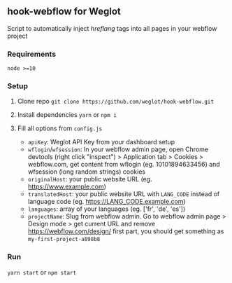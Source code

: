 ## hook-webflow for Weglot

Script to automatically inject _hreflang_ tags into all pages
in your webflow project

### Requirements

`node >=10`

### Setup

1. Clone repo `git clone https://github.com/weglot/hook-webflow.git`

2. Install dependencies `yarn` or `npm i`

3. Fill all options from `config.js`

   - `apiKey`: Weglot API Key from your dashboard setup
   - `wflogin`/`wfsession`: In your webflow admin page, open Chrome 
       devtools (right click "inspect") > Application tab > Cookies > webflow.com,
       get content from wflogin (eg. 10101894633456) and wfsession
       (long random strings) cookies
   - `originalHost`: your public website URL (eg. https://www.example.com)
   - `translatedHost`: your public website URL with `LANG_CODE` instead of language
       code (eg. https://LANG_CODE.example.com)
   - `languages`: array of your languages (eg. ['fr', 'de', 'es'])
   - `projectName`: Slug from webflow admin. Go to webflow admin page > Design mode >
       get current URL and remove https://webflow.com/design/ first part, you should
       get something as `my-first-project-a898b8`

### Run

`yarn start` or `npm start`

